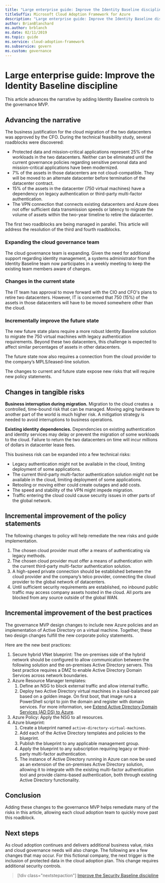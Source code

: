 ```yaml
---
title: "Large enterprise guide: Improve the Identity Baseline discipline"
titleSuffix: Microsoft Cloud Adoption Framework for Azure
description: "Large enterprise guide: Improve the Identity Baseline discipline"
author: BrianBlanchard
ms.author: brblanch
ms.date: 02/11/2019
ms.topic: guide
ms.service: cloud-adoption-framework
ms.subservice: govern
ms.custom: governance
---
```


# Large enterprise guide: Improve the Identity Baseline discipline

This article advances the narrative by adding Identity Baseline controls to the governance MVP.

## Advancing the narrative

The business justification for the cloud migration of the two datacenters was approved by the CFO. During the technical feasibility study, several roadblocks were discovered:

- Protected data and mission-critical applications represent 25% of the workloads in the two datacenters. Neither can be eliminated until the current governance policies regarding sensitive personal data and mission-critical applications have been modernized.
- 7% of the assets in those datacenters are not cloud-compatible. They will be moved to an alternate datacenter before termination of the datacenter contract.
- 15% of the assets in the datacenter (750 virtual machines) have a dependency on legacy authentication or third-party multi-factor authentication.
- The VPN connection that connects existing datacenters and Azure does not offer sufficient data transmission speeds or latency to migrate the volume of assets within the two-year timeline to retire the datacenter.

The first two roadblocks are being managed in parallel. This article will address the resolution of the third and fourth roadblocks.

### Expanding the cloud governance team

The cloud governance team is expanding. Given the need for additional support regarding identity management, a systems administrator from the Identity Baseline team now participates in a weekly meeting to keep the existing team members aware of changes.

### Changes in the current state

The IT team has approval to move forward with the CIO and CFO's plans to retire two datacenters. However, IT is concerned that 750 (15%) of the assets in those datacenters will have to be moved somewhere other than the cloud.

### Incrementally improve the future state

The new future state plans require a more robust Identity Baseline solution to migrate the 750 virtual machines with legacy authentication requirements. Beyond these two datacenters, this challenge is expected to affect similar percentages of assets in other datacenters.

The future state now also requires a connection from the cloud provider to the company’s MPLS/leased-line solution.

The changes to current and future state expose new risks that will require new policy statements.

## Changes in tangible risks

**Business interruption during migration.** Migration to the cloud creates a controlled, time-bound risk that can be managed. Moving aging hardware to another part of the world is much higher risk. A mitigation strategy is needed to avoid interruptions to business operations.

**Existing identity dependencies.** Dependencies on existing authentication and identity services may delay or prevent the migration of some workloads to the cloud. Failure to return the two datacenters on time will incur millions of dollars in datacenter lease fees.

This business risk can be expanded into a few technical risks:

- Legacy authentication might not be available in the cloud, limiting deployment of some applications.
- The current third-party multi-factor authentication solution might not be available in the cloud, limiting deployment of some applications.
- Retooling or moving either could create outages and add costs.
- The speed and stability of the VPN might impede migration.
- Traffic entering the cloud could cause security issues in other parts of the global network.

## Incremental improvement of the policy statements

The following changes to policy will help remediate the new risks and guide implementation.

1. The chosen cloud provider must offer a means of authenticating via legacy methods.
2. The chosen cloud provider must offer a means of authentication with the current third-party multi-factor authentication solution.
3. A high-speed private connection should be established between the cloud provider and the company’s telco provider, connecting the cloud provider to the global network of datacenters.
4. Until sufficient security requirements are established, no inbound public traffic may access company assets hosted in the cloud. All ports are blocked from any source outside of the global WAN.

## Incremental improvement of the best practices

The governance MVP design changes to include new Azure policies and an implementation of Active Directory on a virtual machine. Together, these two design changes fulfill the new corporate policy statements.

Here are the new best practices:

1. Secure hybrid VNet blueprint: The on-premises side of the hybrid network should be configured to allow communication between the following solution and the on-premises Active Directory servers. This best practice requires a DMZ to enable Active Directory Domain Services across network boundaries.
2. Azure Resource Manager templates:
    1. Define an NSG to block external traffic and allow internal traffic.
    1. Deploy two Active Directory virtual machines in a load-balanced pair based on a golden image. On first boot, that image runs a PowerShell script to join the domain and register with domain services. For more information, see [Extend Active Directory Domain Services (AD DS) to Azure](../../../../reference-architectures/identity/adds-extend-domain.md).
3. Azure Policy: Apply the NSG to all resources.
4. Azure blueprint:
    1. Create a blueprint named `active-directory-virtual-machines`.
    1. Add each of the Active Directory templates and policies to the blueprint.
    1. Publish the blueprint to any applicable management group.
    1. Apply the blueprint to any subscription requiring legacy or third-party multi-factor authentication.
    1. The instance of Active Directory running in Azure can now be used as an extension of the on-premises Active Directory solution, allowing it to integrate with the existing multi-factor authentication tool and provide claims-based authentication, both through existing Active Directory functionality.

## Conclusion

Adding these changes to the governance MVP helps remediate many of the risks in this article, allowing each cloud adoption team to quickly move past this roadblock.

## Next steps

As cloud adoption continues and delivers additional business value, risks and cloud governance needs will also change. The following are a few changes that may occur. For this fictional company, the next trigger is the inclusion of protected data in the cloud adoption plan. This change requires additional security controls.

> [!div class="nextstepaction"]
> [Improve the Security Baseline discipline](./security-baseline-evolution.md)
